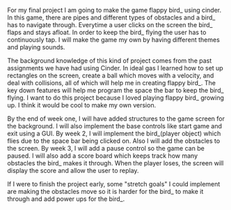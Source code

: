 For my final project I am going to make the game flappy bird_ using cinder. In this game, there are pipes and different
types of obstacles and a bird_ has to navigate through. Everytime a user clicks on the screen the bird_ flaps and stays
afloat. In order to keep the bird_
flying the user has to continuously tap. I will make the game my own by having different themes and playing sounds.

The background knowledge of this kind of project comes from the past assignments we have had using Cinder. In ideal gas
I learned how to set up rectangles on the screen, create a ball which moves with a velocity, and deal with collisions,
all of which will help me in creating flappy bird_. The key down features will help me program the space the bar to keep
the bird_ flying. I want to do this project because I loved playing flappy bird_ growing up. I think it would be cool to
make my own version.

By the end of week one, I will have added structures to the game screen for the background. I will also implement the
base controls like start game and exit using a GUI. By week 2, I will implement the bird_(player object)
which flies due to the space bar being clicked on. Also I will add the obstacles to the screen. By week 3, I will add a
pause control so the game can be paused. I will also add a score board which keeps track how many obstacles the bird_
makes it through. When the player loses, the screen will display the score and allow the user to replay.

If I were to finish the project early, some "stretch goals" I could implement are making the obstacles move so it is
harder for the bird_ to make it through and add power ups for the bird_.